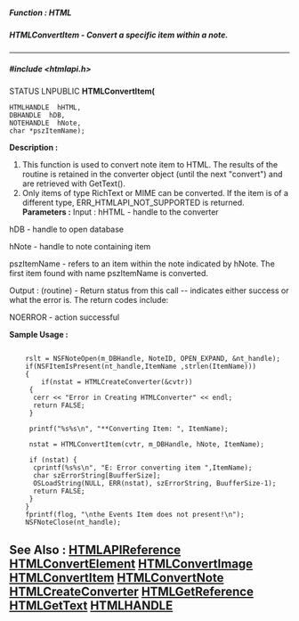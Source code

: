 ##### Function : HTML
##### HTMLConvertItem - Convert a specific item within a note.
---
##### #include <htmlapi.h>
STATUS LNPUBLIC **HTMLConvertItem(**

	HTMLHANDLE  hHTML,
	DBHANDLE  hDB,
	NOTEHANDLE  hNote,
	char *pszItemName);
**Description :**
1) This function is used to convert note item to HTML.  The results of the 
routine is retained in the converter object (until the next "convert") and are 
retrieved with GetText().
2) Only items of type RichText or MIME can be converted.  If the item is of a 
different type, ERR_HTMLAPI_NOT_SUPPORTED is returned.
**Parameters :**
Input :
hHTML  -  handle to the converter

hDB  -  handle to open database

hNote  -   handle to note containing item

pszItemName  -  refers to an item within the note indicated by hNote.  The first item found with name pszItemName is converted.

Output :
(routine)  -  Return status from this call -- indicates either success or what the error is. The return codes include:

NOERROR - action successful


**Sample Usage :**
```
	   
	rslt = NSFNoteOpen(m_DBHandle, NoteID, OPEN_EXPAND, &nt_handle);
	if(NSFItemIsPresent(nt_handle,ItemName ,strlen(ItemName)))
	{
		if(nstat = HTMLCreateConverter(&cvtr))
	 {
	  cerr << "Error in Creating HTMLConverter" << endl;
	  return FALSE;
	 }
	
	 printf("%s%s\n", "**Converting Item: ", ItemName);
	
	 nstat = HTMLConvertItem(cvtr, m_DBHandle, hNote, ItemName);
	
	 if (nstat) {
	  cprintf(%s%s\n", "E: Error converting item ",ItemName);
	  char szErrorString[BuufferSize];
	  OSLoadString(NULL, ERR(nstat), szErrorString, BuufferSize-1);
	  return FALSE;
	 }  
	}
	fprintf(flog, "\nthe Events Item does not present!\n");
	NSFNoteClose(nt_handle);
```
**See Also :**
[HTMLAPIReference](D:/md_files/HTMLAPIReference.md)
[HTMLConvertElement](D:/md_files/HTMLConvertElement.md)
[HTMLConvertImage](D:/md_files/HTMLConvertImage.md)
[HTMLConvertItem](D:/md_files/HTMLConvertItem.md)
[HTMLConvertNote](D:/md_files/HTMLConvertNote.md)
[HTMLCreateConverter](D:/md_files/HTMLCreateConverter.md)
[HTMLGetReference](D:/md_files/HTMLGetReference.md)
[HTMLGetText](D:/md_files/HTMLGetText.md)
[HTMLHANDLE](D:/md_files/HTMLHANDLE.md)
---
